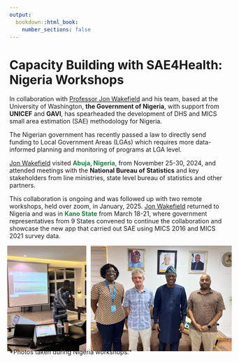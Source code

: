 ```yaml
---
output:
  bookdown::html_book:
    number_sections: false
---
```


<!-- ## <span style="color:#004c97;">SAE4Health Featured in WHO Workshops Across Africa</span> -->
#  Capacity Building with SAE4Health: Nigeria Workshops

In collaboration with <a href="https://faculty.washington.edu/jonno/" target="_blank"> Professor Jon Wakefield</a> and his team, based at the University of Washington, **the Government of Nigeria**, with support from **UNICEF** and **GAVI**, has spearheaded the development of DHS and MICS small area estimation (SAE) methodology for Nigeria.

The Nigerian government has recently passed a law to directly send funding to Local Government Areas (LGAs) which requires more data-informed planning and monitoring of programs at LGA level.

<a href="https://faculty.washington.edu/jonno/" target="_blank">Jon Wakefield</a> visited <span style="color:#1a7f42;"><strong>Abuja, Nigeria</strong></span>, from November 25-30, 2024, and attended meetings with the **National Bureau of Statistics** and key stakeholders from line ministries, state level bureau of statistics and other partners.

This collaboration is ongoing and was followed up with two remote workshops, held over zoom, in January, 2025. <a href="https://faculty.washington.edu/jonno/" target="_blank"> Jon Wakefield</a> returned to Nigeria and was in <span style="color:#1a7f42;"><strong>Kano State</strong></span> from March 18-21, where government representatives from 9 States convened to continue the collaboration and showcase the new app that carried out SAE using MICS 2016 and MICS 2021 survey data.

<div style="display: flex; flex-wrap: nowrap; justify-content: center; gap: 10px;margin-bottom:-10px;">

  <div style="flex: 0 0 36%;">
    <img src="../../impact/figs/NGA_image1.jpg" alt="Participants using SAE4Health at the workshop in Nigeria (Photo 1)" style="width: 100%; height: auto;"/>
  </div>

  <div style="flex: 0 0 64%;">
    <img src="../../impact/figs/NGA_image2.jpg" alt="Participants using SAE4Health at the workshop in Nigeria (Photo 2)" style="width: 100%; height: auto;"/>
  </div>

</div>
*Photos taken during Nigeria workshops.*

